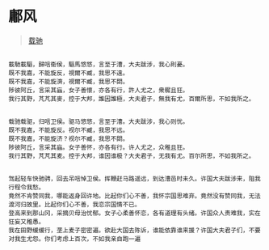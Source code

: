 # 鄘风


>[载驰](https://baike.baidu.com/item/%E9%84%98%E9%A3%8E%C2%B7%E8%BD%BD%E9%A9%B0/19661643)

```

載馳載驅，歸唁衞侯，驅馬悠悠，言至于漕，大夫跋涉，我心則憂。
既不我嘉，不能旋反，視爾不臧，我思不遠。
既不我嘉，不能旋濟，視爾不臧，我思不閟。
陟彼阿丘，言采其蝱，女子善懷，亦各有行，許人尤之，衆穉且狂。
我行其野，芃芃其麥，控于大邦，誰因誰極，大夫君子，無我有尤，百爾所思，不如我所之。


载驰载驱，归唁卫侯。驱马悠悠，言至于漕。大夫跋涉，我心则忧。
既不我嘉，不能旋反。视尔不臧，我思不远。
既不我嘉，不能旋济？视尔不臧，我思不閟。
陟彼阿丘，言采其蝱。女子善怀，亦各有行。许人尤之，众稚且狂。
我行其野，芃芃其麦。控于大邦，谁因谁极？大夫君子，无我有尤。百尔所思，不如我所之。


驾起轻车快驰骋，回去吊唁悼卫侯。挥鞭赶马路遥远，到达漕邑时未久。许国大夫跋涉来，阻我行程令我愁。
竟然不肯赞同我，哪能返身回许地。比起你们心不善，我怀宗国思难弃。竟然没有赞同我，无法渡河归故里。比起你们心不善，我恋宗国情不已。
登高来到那山冈，采摘贝母治忧郁。女子心柔善怀恋，各有道理有头绪。许国众人责难我，实在狂妄又稚愚。
我在田野缓缓行，垄上麦子密密遍。欲赴大国去陈诉，谁能依靠谁来援？许国大夫君子们，不要对我生尤怨。你们考虑上百次，不如我亲自跑一遍

```


